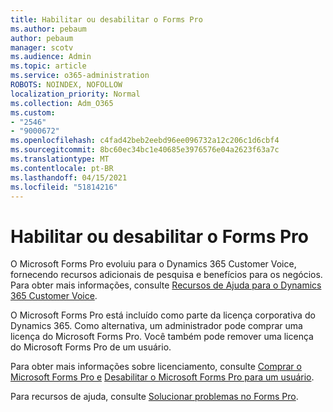 ```yaml
---
title: Habilitar ou desabilitar o Forms Pro
ms.author: pebaum
author: pebaum
manager: scotv
ms.audience: Admin
ms.topic: article
ms.service: o365-administration
ROBOTS: NOINDEX, NOFOLLOW
localization_priority: Normal
ms.collection: Adm_O365
ms.custom:
- "2546"
- "9000672"
ms.openlocfilehash: c4fad42beb2eebd96ee096732a12c206c1d6cbf4
ms.sourcegitcommit: 8bc60ec34bc1e40685e3976576e04a2623f63a7c
ms.translationtype: MT
ms.contentlocale: pt-BR
ms.lasthandoff: 04/15/2021
ms.locfileid: "51814216"
---
```

# <a name="enable-or-disable-forms-pro"></a>Habilitar ou desabilitar o Forms Pro

O Microsoft Forms Pro evoluiu para o Dynamics 365 Customer Voice, fornecendo recursos adicionais de pesquisa e benefícios para os negócios. Para obter mais informações, consulte [Recursos de Ajuda para o Dynamics 365 Customer Voice](https://go.microsoft.com/fwlink/p/?linkid=2128357).  

O Microsoft Forms Pro está incluído como parte da licença corporativa do Dynamics 365. Como alternativa, um administrador pode comprar uma licença do Microsoft Forms Pro. Você também pode remover uma licença do Microsoft Forms Pro de um usuário.  

Para obter mais informações sobre licenciamento, consulte [Comprar o Microsoft Forms Pro e](https://docs.microsoft.com/forms-pro/purchase#purchase-microsoft-forms-pro-for-users-in-a-dynamics-365-tenant) [Desabilitar o Microsoft Forms Pro para um usuário](https://docs.microsoft.com/forms-pro/purchase#disable-microsoft-forms-pro-for-a-user-1).
  
Para recursos de ajuda, consulte [Solucionar problemas no Forms Pro](https://docs.microsoft.com/forms-pro/troubleshoot).